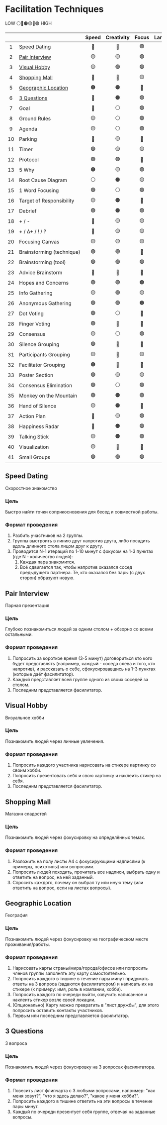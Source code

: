 # Facilitation Techniques

LOW ⚪🔴🟠🟡🔵🟢 HIGH

|    |                                             | Speed | Creativity | Focus | Large Group | Involvement |
|:--:|:--------------------------------------------|:-----:|:----------:|:-----:|:-----------:|:-----------:|
| 1  | [Speed Dating](#speed-dating)               |  🔵   |     🔴     |  🟢   |     🟡      |     🟢      |
| 2  | [Pair Interview](#pair-interview)           |  🟡   |     🟡     |  🟢   |     🔴      |     🟠      |
| 3  | [Visual Hobby](#visual-hobby)               |  🟡   |     🟢     |  🟢   |     🟠      |     🟢      |
| 4  | [Shopping Mall](#shopping-mall)             |  🔴   |     🔴     |  🟡   |     🟡      |     🔵      |
| 5  | [Geographic Location](#geographic-location) |  🟠   |     🟠     |  🔵   |     🟡      |     🔵      |
| 6  | [3 Questions](#3-questions)                 |  🔵   |     🟠     |  🟢   |     🟡      |     🟡      |
| 7  | Goal                                        |  🔵   |     ⚪      |  🟢   |     🟢      |     🟡      |
| 8  | Ground Rules                                |  🟡   |     ⚪      |  🟢   |     🔵      |     🟠      |
| 9  | Agenda                                      |  🟡   |     ⚪      |  🟢   |     🔵      |     🔵      |
| 10 | Parking                                     |  🔵   |     🟡     |  🔴   |     🟢      |     🟠      |
| 11 | Timer                                       |  🟢   |     🟡     |  🟡   |     🔵      |     🔵      |
| 12 | Protocol                                    |  🟢   |     🟢     |  🔴   |     🟢      |     🔵      |
| 13 | 5 Why                                       |  🟠   |     🟡     |  🟢   |      ⚪      |     🟡      |
| 14 | Root Cause Diagram                          |   ⚪   |     🟠     |  🟡   |      ⚪      |     🟠      |
| 15 | 1 Word Focusing                             |  🟢   |     ⚪      |  🟢   |     🔵      |     🔵      |
| 16 | Target of Responsibility                    |  🟡   |     🟠     |  🔵   |     🟡      |     🟡      |
| 17 | Debrief                                     |  🟢   |     🟠     |  🟢   |     🔵      |     🟢      |
| 18 | + / -                                       |  🔵   |     🟡     |  🟡   |     🟠      |     🟡      |
| 19 | + / Δ+ / ! / ?                              |  🔵   |     🟡     |  🟡   |     🔵      |     🔵      |
| 20 | Focusing Canvas                             |  🟡   |     🟡     |  🟡   |     🟠      |     🟡      |
| 21 | Brainstorming (technique)                   |  🟢   |     🟢     |  🔴   |     🟢      |     🟢      |
| 22 | Brainstorming (tool)                        |  🟢   |     🟢     |  🟢   |     🟢      |     🟢      |
| 23 | Advice Brainstorm                           |  🔵   |     🔵     |  🔴   |     🟠      |     🟢      |
| 24 | Hopes and Concerns                          |  🟢   |     🟢     |  🟠   |     🟡      |     🔵      |
| 25 | Info Gathering                              |  🟡   |     🟢     |  🟡   |     🟠      |     🟡      |
| 26 | Anonymous Gathering                         |  🟢   |     🟢     |  🟠   |     🔵      |     🟠      |
| 27 | Dot Voting                                  |  🟢   |     ⚪      |  🔵   |     🟢      |     🟢      |
| 28 | Finger Voting                               |  🟢   |     🔴     |  🔵   |     🔵      |     🟢      |
| 29 | Consensus                                   |  🟡   |     ⚪      |  🟢   |     🟡      |     🟡      |
| 30 | Silence Grouping                            |  🟢   |     🔴     |  🔵   |     🔵      |     🟠      |
| 31 | Participants Grouping                       |  🟡   |     🔵     |  🟡   |     🟡      |     🟠      |
| 32 | Facilitator Grouping                        |  🟠   |     🔴     |  🔵   |     🟠      |     🔴      |
| 33 | Poster Section                              |  🟢   |     🟡     |  🟡   |     🟢      |     🔵      |
| 34 | Consensus Elimination                       |  🟢   |     ⚪      |  🟢   |     🟢      |     🟠      |
| 35 | Monkey on the Mountain                      |  🟢   |     🟠     |  🟢   |     🟢      |     🟢      |
| 36 | Hand of Silence                             |  🟡   |     🟠     |  🔵   |     🟢      |     🟢      |
| 37 | Action Plan                                 |  🔵   |     🟡     |  🟢   |     🟡      |     🔵      |
| 38 | Happiness Radar                             |  🔵   |     🟠     |  🟢   |     🔴      |     🟢      |
| 39 | Talking Stick                               |  🟡   |     🟠     |  🟢   |     🟡      |     🟡      |
| 40 | Visualization                               |  🟡   |     🔵     |  🔵   |     🔵      |     🟢      |
| 41 | Small Groups                                |  🟢   |     🟢     |  🟢   |     🟢      |     🟢      |

## Speed Dating
Скоростное знакомство

### Цель
Быстро найти точки соприкосновения для бесед и совместной работы.

### Формат проведения
1. Разбить участников на 2 группы.
2. Группы выстроить в линию друг напротив друга, либо посадить вдоль длинного стола лицом друг к другу.
3. Проводится N-1 итераций по 1-10 минут с фокусом на 1-3 пунктах (где N - количество людей):
    1. Каждая пара знакомится.
    2. Всё сдвигается так, чтобы напротив оказался сосед предыдущего партнера. Те, кто оказался без пары (с двух сторон) образуют новую.

## Pair Interview
Парная презентация

### Цель
Глубоко познакомиться людей за одним столом + обзорно со всеми остальными.

### Формат проведения
1. Попросить за короткое время (3-5 минут) договориться кто кого будет представлять (например, каждый - соседа слева и того, кто напротив), и рассказать о себе, сфокусировавшись на 1-3 пунктах (которые даёт фасилитатор).
2. Каждый представляет всей группе одного из своих соседей за столом.
3. Последним представляется фасилитатор.

## Visual Hobby
Визуальное хобби

### Цель
Познакомить людей через личные увлечения.

### Формат проведения
1. Попросить каждого участника нарисовать на стикере картинку со своим хобби.
2. Попросить презентовать себя и свою картинку и наклеить стикер на себя.
3. Последним представляется фасилитатор.

## Shopping Mall
Магазин сладостей

### Цель
Познакомить людей через фокусировку на определённых темах.

### Формат проведения
1. Разложить на полу листы A4 с фокусирующими надписями (к примеры, психотипы) или вопросами.
2. Попросить людей походить, прочитать все надписи, выбрать одну и ответить на вопрос, на ней заданный.
3. Спросить каждого, почему он выбрал ту или иную тему (или ответить на вопрос, если на листах вопросы).

## Geographic Location
География

### Цель
Познакомить людей через фокусировку на географическом месте проживания/работы.

### Формат проведения
1. Нарисовать карты страны/мира/города/офисов или попросить членов группы заполнять эту карту самостоятельно.
2. Попросить каждого в тишине в течение пары минут придумать ответы на 3 вопроса (задаются фасилитатором) и написать их на стикере (к примеру: имя, роль в компании, хобби).
3. Попросить каждого по очереди выйти, озвучить написанное и наклеить стикер возле своей локации.
4. (Опционально) Карту можно превратить в "лист дружбы", для этого попросить оставить контакты участников.
5. Первым или последним представляется фасилитатор.

## 3 Questions
3 вопроса

### Цель
Познакомить людей через фокусировку на 3 вопросах фасилитатора.

### Формат проведения
1. Повесить лист флипчарта с 3 любыми вопросами, например: "как меня зовут?", "что я здесь делаю?", "какое у меня хобби?".
2. Попросить каждого в тишине ответить на эти вопросы в течение пары минут.
3. Каждый по очереди презентует себя группе, отвечая на заданные вопросы.
